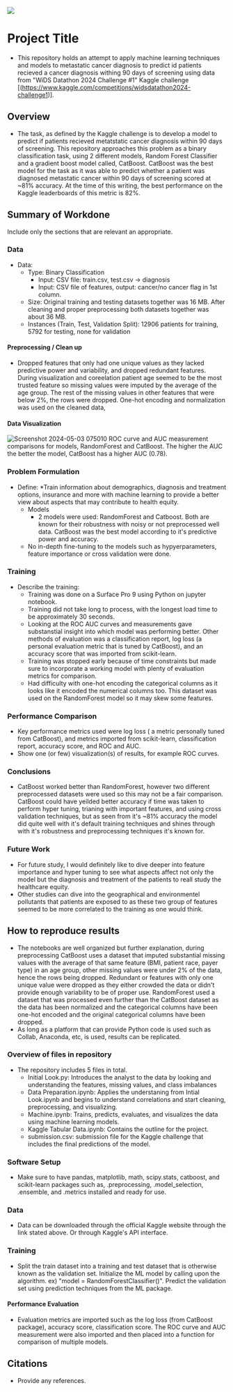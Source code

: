 ![](UTA-DataScience-Logo.png)

# Project Title

* This repository holds an attempt to apply machine learning techniques and models to metastatic cancer diagnosis to predict id patients recieved a cancer diagnosis withing 90 days of screening using data from
"WiDS Datathon 2024 Challenge #1" Kaggle challenge [(https://www.kaggle.com/competitions/widsdatathon2024-challenge1)]. 

## Overview

* The task, as defined by the Kaggle challenge is to develop a model to predict if patients recieved metatstatic cancer diagnosis within 90 days of screening. This repository approaches this problem as a binary classification task, using 2 different models, Random Forest Classifier and a gradient boost model called, CatBoost. CatBoost was the best model for the task as it was able to predict whether a patient was diagnosed metastatic cancer within 90 days of screening scored at ~81% accuracy. At the time of this writing, the best performance on the Kaggle leaderboards of this metric is 82%.

## Summary of Workdone

Include only the sections that are relevant an appropriate.

### Data

* Data:
  * Type: Binary Classification
    * Input: CSV file: train.csv, test.csv -> diagnosis
    * Input: CSV file of features, output: cancer/no cancer flag in 1st column.
  * Size: Original training and testing datasets together was 16 MB. After cleaning and proper preprocessing both datasets together was about 36 MB.
  * Instances (Train, Test, Validation Split): 12906 patients for training, 5792 for testing, none for validation

#### Preprocessing / Clean up

* Dropped features that only had one unique values as they lacked predictive power and variability, and dropped redundant features. During visualization and coreelation patient age seemed to be the most trusted feature so missing values were imputed by the average of the age group. The rest of the missing values in other features that were below 2%, the rows were dropped. One-hot encoding and normalization was used on the cleaned data,

#### Data Visualization

![Screenshot 2024-05-03 075010](https://github.com/HyItsAngela/DATA3402.PROJECT/assets/143844332/d818b562-9c5e-4ef7-9e97-b64c6525bfb1)
ROC curve and AUC measurement comparisons for models, RandomForest and CatBoost. The higher the AUC the better the model, CatBoost has a higher AUC (0.78).


### Problem Formulation

* Define:
  *Train information about demographics, diagnosis and treatment options, insurance and more with machine learning to provide a better view about aspects that may contribute to health equity.
  * Models
    * 2 models were used: RandomForest and Catboost. Both are known for their robustness with noisy or not preprocessed well data. CatBoost was the best model according to it's predictive power and accuracy.
  * No in-depth fine-tuning to the models such as hypyerparameters, feature importance or cross validation were done. 

### Training

* Describe the training:
  * Training was done on a Surface Pro 9 using Python on jupyter notebook.
  * Training did not take long to process, with the longest load time to be approximately 30 seconds.
  * Looking at the ROC AUC curves and measurements gave substanstial insight into which model was performing better. Other methods of evaluation was a classification report, log loss (a personal evaluation metric that is tuned by CatBoost), and an accuracy score that was imported from scikit-learn.
  * Training was stopped early because of time constraints but made sure to incorporate a working model with plenty of evaluation metrics for comparison.
  * Had difficulty with one-hot encoding the categorical columns as it looks like it encoded the numerical columns too. This dataset was used on the RandomForest model so it may skew some features.

### Performance Comparison

* Key performance metrics used were log loss ( a metric personally tuned from CatBoost), and metrics imported from scikit-learn, classification report, accuracy score, and ROC and AUC.
* Show one (or few) visualization(s) of results, for example ROC curves.

### Conclusions

* CatBoost worked better than RandomForest, however two different preprocessed datasets were used so this may not be a fair comparison. CatBoost could have yeilded better accuracy if time was taken to perform hyper tuning, trianing with important features, and using cross validation techniques, but as seen from it's ~81% accuracy the model did quite well with it's default training techniques and shines through with it's robustness and preprocessing techniques it's known for.

### Future Work

* For future study, I would definitely like to dive deeper into feature importance and hyper tuning to see what aspects affect not only the model but the diagnosis and treatment of the patients to reall study the healthcare equity.
* Other studies can dive into the geographical and environmentel pollutants that patients are exposed to as these two group of features seemed to be more correlated to the training as one would think.

## How to reproduce results

* The notebooks are well organized but further explanation, during preprocessing CatBoost uses a dataset that imputed substantial missing values with the average of that same feature (BMI, patient race, payer type) in an age group, other missing values were under 2% of the data, hence the rows being dropped. Redundant or features with only one unique value were dropped as they either crowded the data or didn't provide enough variability to be of proper use. RandomForest used a dataset that was processed even further than the CatBoost dataset as the data has been normalized and the categorical columns have been one-hot encoded and the original categorical columns have been dropped.
* As long as a platform that can provide Python code is used such as Collab, Anaconda, etc, is used, results can be replicated.

### Overview of files in repository

* The repository includes 5 files in total.
  * Initial Look.py: Introduces the analyst to the data by looking and understanding the features, missing values, and class imbalances
  * Data Preparation.ipynb: Applies the understaning from Intial Look.ipynb and begins to understand correlations and start cleaning, preprocessing, and visualizing.
  * Machine.ipynb: Trains, predicts, evaluates, and visualizes the data using machine learning models.
  * Kaggle Tabular Data.ipynb: Contains the outline for the project.
  * submission.csv: submission file for the Kaggle challenge that includes the final predictions of the model.

### Software Setup
* Make sure to have pandas, matplotlib, math, scipy.stats, catboost, and scikit-learn packages such as, .preprocessing, .model_selection, .ensemble, and .metrics installed and ready for use.

### Data

* Data can be downloaded through the official Kaggle website through the link stated above. Or through Kaggle's API interface.

### Training

* Split the train dataset into a training and test dataset that is otherwise known as the validation set. Initialize the ML model by calling upon the algorithm. ex) "model = RandomForestClassifier()". Predict the validation set using prediction techniques from the ML package. 

#### Performance Evaluation

* Evaluation metrics are imported such as the log loss (from CatBoost package), accuracy score, classification score. The ROC curve and AUC measurement were also imported and then placed into a function for comparison of multiple models.


## Citations

* Provide any references.







